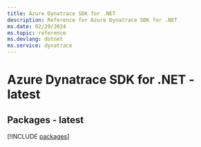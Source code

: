 ```yaml
---
title: Azure Dynatrace SDK for .NET
description: Reference for Azure Dynatrace SDK for .NET
ms.date: 02/29/2024
ms.topic: reference
ms.devlang: dotnet
ms.service: dynatrace
---
```

# Azure Dynatrace SDK for .NET - latest
## Packages - latest
[!INCLUDE [packages](dynatrace-index.md)]